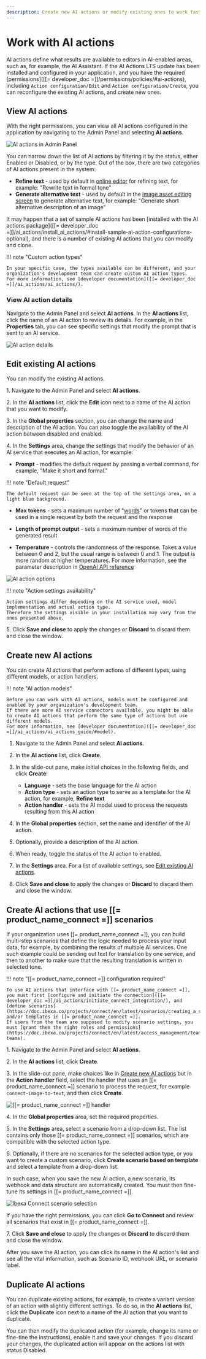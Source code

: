 ```yaml
---
description: Create new AI actions or modify existing ones to work faster and increase creativity.
---
```


# Work with AI actions

AI actions define what results are available to editors in AI-enabled areas, such as, for example, the AI Assistant.
If the AI Actions LTS update has been installed and configured in your application, and you have the required [permissions]([[= developer_doc =]]/permissions/policies/#ai-actions), including `Action configuration/Edit` and `Action configuration/Create`, you can reconfigure the existing AI actions, and create new ones.

## View AI actions

With the right permissions, you can view all AI actions configured in the application by navigating to the Admin Panel and selecting **AI actions**.

![AI actions in Admin Panel](img/ai_actions_list.png)

You can narrow down the list of AI actions by filtering it by the status, either Enabled or Disabled, or by the type.
Out of the box, there are two categories of AI actions present in the system:

- **Refine text** - used by default in [online editor](create_edit_content_items.md#ai-assistant) for refining text, for example: "Rewrite text in formal tone"
- **Generate alternative text** - used by default in the [image asset editing screen](upload_images.md#ai) to generate alternative text, for example: "Generate short alternative description of an image"

It may happen that a set of sample AI actions has been [installed with the AI actions package]([[= developer_doc =]]/ai_actions/install_ai_actions/#install-sample-ai-action-configurations-optional), and there is a number of existing AI actions that you can modify and clone.

!!! note "Custom action types"

    In your specific case, the types available can be different, and your organization's development team can create custom AI action types.
    For more information, see [developer documentation]([[= developer_doc =]]/ai_actions/ai_actions/).

### View AI action details

Navigate to the Admin Panel and select **AI actions**.
In the **AI actions** list, click the name of an AI action to review its details.
For example, in the **Properties** tab, you can see specific settings that modify the prompt that is sent to an AI service.

![AI action details](img/ai_action_details.png)

## Edit existing AI actions

You can modify the existing AI actions.

1\. Navigate to the Admin Panel and select **AI actions**.

2\. In the **AI actions** list, click the **Edit** icon next to a name of the AI action that you want to modify.

3\. In the **Global properties** section, you can change the name and description of the AI action. You can also toggle the availability of the AI action between disabled and enabled.

4\. In the **Settings** area, change the settings that modify the behavior of an AI service that executes an AI action, for example:

- **Prompt** - modifies the default request by passing a verbal command, for example, "Make it short and formal."

!!! note "Default request"

    The default request can be seen at the top of the settings area, on a light blue background.

- **Max tokens** - sets a maximum number of "[words](https://help.openai.com/en/articles/4936856-what-are-tokens-and-how-to-count-them)" or tokens that can be used in a single request by both the request and the response

- **Length of prompt output** -  sets a maximum number of words of the generated result

- **Temperature** - controls the randomness of the response.
Takes a value between 0 and 2, but the usual range is between 0 and 1.
The output is more random at higher temperatures.
For more information, see the parameter description in [OpenAI API reference](https://platform.openai.com/docs/api-reference/chat/create#chat-create-temperature)

![AI action options](img/ai_action_options.png)

!!! note "Action settings availability"

    Action settings differ depending on the AI service used, model implementation and actual action type.
    Therefore the settings visible in your installation may vary from the ones presented above.

5\. Click **Save and close** to apply the changes or **Discard** to discard them and close the window.

## Create new AI actions

You can create AI actions that perform actions of different types, using different models, or action handlers.

!!! note "AI action models"

    Before you can work with AI actions, models must be configured and enabled by your organization's development team.
    If there are more AI service connectors available, you might be able to create AI actions that perform the same type of actions but use different models.
    For more information, see [developer documentation]([[= developer_doc =]]/ai_actions/ai_actions_guide/#model).

1. Navigate to the Admin Panel and select **AI actions**.

1. In the **AI actions** list, click **Create**.

1. In the slide-out pane, make initial choices in the following fields, and click **Create**:

    - **Language** - sets the base language for the AI action
    - **Action type** - sets an action type to serve as a template for the AI action, for example, **Refine text**
    - **Action handler** - sets the AI model used to process the requests resulting from this AI action

1. In the **Global properties** section, set the name and identifier of the AI action.

1. Optionally, provide a description of the AI action.

1. When ready, toggle the status of the AI action to enabled.

1. In the **Settings** area.
For a list of available settings, see [Edit existing AI actions](#edit-existing-ai-actions).

1. Click **Save and close** to apply the changes or **Discard** to discard them and close the window.

## Create AI actions that use [[= product_name_connect =]] scenarios

If your organization uses [[= product_name_connect =]], you can build multi-step scenarios that define the logic needed to process your input data, for example, by combining the results of multiple AI services.
One such example could be sending out text for translation by one service, and then to another to make sure that the resulting translation is written in  selected tone.

!!! note "[[= product_name_connect =]] configuration required"

    To use AI actions that interface with [[= product_name_connect =]], you must first [configure and initiate the connection]([[= developer_doc =]]/ai_actions/initiate_connect_integration/), and [define scenarios](https://doc.ibexa.co/projects/connect/en/latest/scenarios/creating_a_scenario/) and/or templates in [[= product_name_connect =]].
    If users from the team are supposed to modify scenario settings, you must [grant them the right roles and permissions](https://doc.ibexa.co/projects/connect/en/latest/access_management/teams/#managing-teams).

1\. Navigate to the Admin Panel and select **AI actions**.

2\. In the **AI actions** list, click **Create**.

3\. In the slide-out pane, make choices like in [Create new AI actions](#create-new-ai-actions) but in the **Action handler** field, select the handler that uses an [[= product_name_connect =]] scenario to process the request, for example `connect-image-to-text`, and then click **Create**.

![[[= product_name_connect =]] handler](img/ai_action_connect_handler.png)

4\. In the **Global properties** area, set the required properties.

5\. In the **Settings** area, select a scenario from a drop-down list.
The list contains only those [[= product_name_connect =]] scenarios, which are compatible with the selected action type.

6\. Optionally, if there are no scenarios for the selected action type, or you want to create a custom scenario, click **Create scenario based on template** and select a template from a drop-down list.

In such case, when you save the new AI action, a new scenario, its webhook and data structure are automatically created.
You must then fine-tune its settings in [[= product_name_connect =]].

![Ibexa Connect scenario selection](img/ai_action_settings_connect.png)

If you have the right permissions, you can click **Go to Connect** and review all scenarios that exist in [[= product_name_connect =]].

7\. Click **Save and close** to apply the changes or **Discard** to discard them and close the window.

After you save the AI action, you can click its name in the AI action's list and see all the vital information, such as Scenario ID, webhook URL, or scenario label. 

## Duplicate AI actions

You can duplicate existing actions, for example, to create a variant version of an action with slightly different settings.
To do so, in the **AI actions** list, click the **Duplicate** icon next to a name of the AI action that you want to duplicate.

You can then modify the duplicated action (for example, change its name or fine-tine the instructions), enable it and save your changes.
If you discard your changes, the duplicated action will appear on the actions list with status Disabled.
